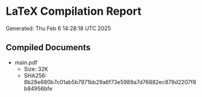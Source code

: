 # LaTeX Compilation Report
Generated: Thu Feb  6 14:28:18 UTC 2025
## Compiled Documents
- main.pdf
  - Size: 32K
  - SHA256: 8b28e680b7c01ab5b7971bb29a6f73e5989a7d76882ec879d2207f8b84956bfe
